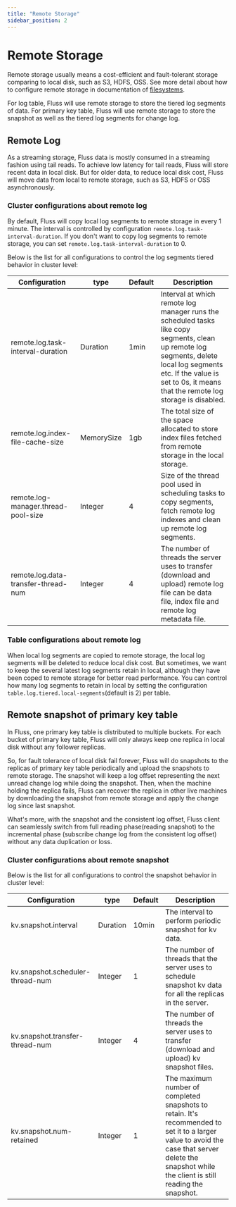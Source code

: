 ```yaml
---
title: "Remote Storage"
sidebar_position: 2
---
```


# Remote Storage

Remote storage usually means a cost-efficient and fault-tolerant storage comparing to local disk, such as S3, HDFS, OSS.
See more detail about how to configure remote storage in documentation of [filesystems](maintenance/filesystems/overview.md).

For log table, Fluss will use remote storage to store the tiered log segments of data. For primary key table, Fluss will use remote storage to store the snapshot as well as the tiered log segments for change log.

## Remote Log

As a streaming storage, Fluss data is mostly consumed in a streaming fashion using tail reads. To achieve low
latency for tail reads, Fluss will store recent data in local disk. But for older data, to reduce local disk cost,
Fluss will move data from local to remote storage, such as S3, HDFS or OSS asynchronously.

### Cluster configurations about remote log

By default, Fluss will copy local log segments to remote storage in every 1 minute. The interval is controlled by configuration `remote.log.task-interval-duration`.
If you don't want to copy log segments to remote storage, you can set `remote.log.task-interval-duration` to 0.

Below is the list for all configurations to control the log segments tiered behavior in cluster level:

| Configuration                       | type       | Default | Description                                                                                                                                                                                                                 |
|-------------------------------------|------------|---------|-----------------------------------------------------------------------------------------------------------------------------------------------------------------------------------------------------------------------------|
| remote.log.task-interval-duration   | Duration   | 1min    | Interval at which remote log manager runs the scheduled tasks like copy segments, clean up remote log segments, delete local log segments etc. If the value is set to 0s, it means that the remote log storage is disabled. |
| remote.log.index-file-cache-size    | MemorySize | 1gb     | The total size of the space allocated to store index files fetched from remote storage in the local storage.                                                                                                                |
| remote.log-manager.thread-pool-size | Integer    | 4       | Size of the thread pool used in scheduling tasks to copy segments, fetch remote log indexes and clean up remote log segments.                                                                                               |
| remote.log.data-transfer-thread-num | Integer    | 4       | The number of threads the server uses to transfer (download and upload) remote log file can be  data file, index file and remote log metadata file.                                                                         |


### Table configurations about remote log

When local log segments are copied to remote storage, the local log segments will be deleted to reduce local disk cost.
But sometimes, we want to keep the several latest log segments retain in local, although they have been coped to remote storage for better read performance.
You can control how many log segments to retain in local by setting the configuration `table.log.tiered.local-segments`(default is 2) per table.

## Remote snapshot of primary key table

In Fluss, one primary key table is distributed to multiple buckets. For each bucket of primary key table, Fluss will only always keep one replica in local disk without any follower replicas.

So, for fault tolerance of local disk fail forever, Fluss will do snapshots to the replicas of primary key table periodically and upload the snapshots to remote storage.
The snapshot will keep a log offset representing the next unread change log while doing the snapshot. Then, when the machine holding the replica fails, Fluss can recover the replica in other live machines by downloading the snapshot from remote storage and apply the change log
since last snapshot.

What's more, with the snapshot and the consistent log offset, Fluss client can seamlessly switch from full reading phase(reading snapshot) to the incremental
phase (subscribe change log from the consistent log offset) without any data duplication or loss.

### Cluster configurations about remote snapshot

Below is the list for all configurations to control the snapshot behavior in cluster level:

| Configuration                    | type     | Default | Description                                                                                                                                                                                         |
|----------------------------------|----------|---------|-----------------------------------------------------------------------------------------------------------------------------------------------------------------------------------------------------|
| kv.snapshot.interval             | Duration | 10min   | The interval to perform periodic snapshot for kv data.                                                                                                                                              |
| kv.snapshot.scheduler-thread-num | Integer  | 1       | The number of threads that the server uses to schedule snapshot kv data for all the replicas in the server.                                                                                         |
| kv.snapshot.transfer-thread-num  | Integer  | 4       | The number of threads the server uses to transfer (download and upload) kv snapshot files.                                                                                                          |
| kv.snapshot.num-retained         | Integer  | 1       | The maximum number of completed snapshots to retain. It's recommended to set it to a larger value to avoid the case that server delete the snapshot while the client is still reading the snapshot. |
